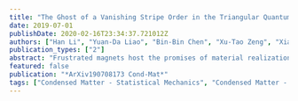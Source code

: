 ```yaml
---
title: "The Ghost of a Vanishing Stripe Order in the Triangular Quantum Ising Magnet TmMgGaO$_4$"
date: 2019-07-01
publishDate: 2020-02-16T23:34:37.721012Z
authors: ["Han Li", "Yuan-Da Liao", "Bin-Bin Chen", "Xu-Tao Zeng", "Xian-Lei Sheng", "Yang Qi", "Zi Yang Meng", "Wei Li"]
publication_types: ["2"]
abstract: "Frustrated magnets host the promises of material realizations of new paradigm of quantum matter. However, due to their strongly correlated nature, direct comparison of unbiased model calculations with experiment results is still a challenge to the entire community. Here, we design and implement a protocol of employing quantum many-body computation methodologies -- quantum Monte Carlo and thermal tensor network methods -- to provide model exact calculation of both equilibrium and dynamical properties of a frustrated rare-earth magnet TmMgGaO$_4$ (TMGO) that perfectly explains the corresponding experimental findings. Our results confirm TMGO as an ideal realization of the transverse-field triangular lattice Ising model, and there emerge in its dynamical spectrum ghost images of the vanished magnetic stripe order, i.e., rotonlike excitation modes, representing the vortex-antivortex pair excitations. We propose that the TMGO material realizes at finite temperature a Kosterlitz-Thouless (KT) phase resembling that in a superfluid helium film, and further suggest experimental detections of KT physics using solid-state measurements in the quantum magnet."
featured: false
publication: "*ArXiv190708173 Cond-Mat*"
tags: ["Condensed Matter - Statistical Mechanics", "Condensed Matter - Strongly Correlated Electrons"]
---
```


